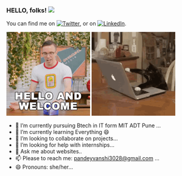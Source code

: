 ### HELLO, folks! <img src="https://raw.githubusercontent.com/MartinHeinz/MartinHeinz/master/wave.gif" width="30px">
<!-- Actual text -->

You can find me on [![Twitter][1.2]][1], or on [![LinkedIn][2.2]][2].

<!-- Icons -->

[1.2]: http://i.imgur.com/wWzX9uB.png (twitter icon without padding)
[2.2]: https://raw.githubusercontent.com/MartinHeinz/MartinHeinz/master/linkedin-3-16.png (LinkedIn icon without padding)

<!-- Links to your social media accounts -->

[1]: https://twitter.com/Vanshika302
[2]: https://www.linkedin.com/in/vanshika-pandey-b448391a5/

![](y.gif)
![](x.gif)
- 🔭 I’m currently pursuing Btech in IT form MIT ADT Pune ...
- 🌱 I’m currently learning Everything 😄
- 👯 I’m looking to collaborate on projects...
- 🤔 I’m looking for help with internships...
- 💬 Ask me about websites..
- 📫 Please to reach me: pandeyvanshi3028@gmail.com  ...
- 😄 Pronouns: she/her...



